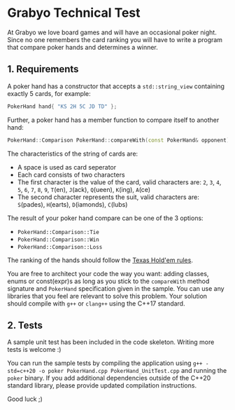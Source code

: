 # Grabyo Technical Test

At Grabyo we love board games and will have an occasional poker night.
Since no one remembers the card ranking you will have to write a program that
compare poker hands and determines a winner.

## 1. Requirements

A poker hand has a constructor that accepts a `std::string_view` containing 
exactly 5 cards, for example: 

```cpp
PokerHand hand{ "KS 2H 5C JD TD" };
```

Further, a poker hand has a member function to compare itself to another hand:

```cpp
PokerHand::Comparison PokerHand::compareWith(const PokerHand& opponent);
```

The characteristics of the string of cards are:

  * A space is used as card seperator
  * Each card consists of two characters
  * The first character is the value of the card, valid characters are: `2`,
    `3`, `4`, `5`, `6`, `7`, `8`, `9`, `T`(en), `J`(ack), `Q`(ueen), `K`(ing),
    `A`(ce)
  * The second character represents the suit, valid characters are: `S`(pades),
    `H`(earts), `D`(iamonds), `C`(lubs)

The result of your poker hand compare can be one of the 3 options:

  * `PokerHand::Comparison::Tie`
  * `PokerHand::Comparison::Win`
  * `PokerHand::Comparison::Loss`

The ranking of the hands should follow the [Texas Hold'em rules](https://en.wikipedia.org/wiki/List_of_poker_hands).

You are free to architect your code the way you want:  adding classes, enums or
const(expr)s as long as you stick to the `compareWith` method signature and
`PokerHand` specification given in the sample.  You can use any libraries that
you feel are relevant to solve this problem.  Your solution should compile with
`g++` or `clang++` using the C++17 standard.

## 2. Tests

A sample unit test has been included in the code skeleton. Writing more tests is
welcome :)

You can run the sample tests by compiling the application using
`g++ -std=c++20 -o poker PokerHand.cpp PokerHand_UnitTest.cpp` and running the
`poker` binary.  If you add additional dependencies outside of the C++20
standard library, please provide updated compilation instructions.

Good luck ;)

